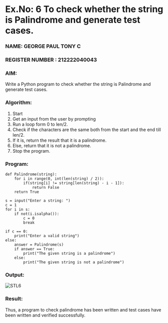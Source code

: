 # Ex.No: 6 To check whether the string is Palindrome and generate test cases.

### NAME: GEORGE PAUL TONY C                                                                 
### REGISTER NUMBER : 212222040043
### AIM: 
Write a Python program to check whether the string is Palindrome and generate test cases. 
### Algorithm:
1. Start
2. Get an input from the user by prompting 
3. Run a loop form 0 to len/2.
4. Check if the characters are the same both from the start and the end till len/2. 
5. If it is, return the result that it is a palindrome.
6. Else, return that it is not a palindrome. 
7. Stop the program.
### Program:
```
def Palindrome(string): 
    for i in range(0, int(len(string) / 2)): 
        if(string[i] != string[len(string) - i - 1]): 
            return False 
    return True 

s = input("Enter a string: ") 
c = 1 
for i in s: 
    if not(i.isalpha()): 
        c = 0 
        break  

if c == 0: 
    print("Enter a valid string") 
else:
    answer = Palindrome(s) 
    if answer == True: 
        print("The given string is a palindrome") 
    else: 
        print("The given string is not a palindrome")
```

### Output:

![STL6](https://github.com/user-attachments/assets/67058b13-3faf-4992-b4b2-83ca8f1220d1)




### Result:
Thus, a program to check palindrome has been written and test cases have been written and verified successfully.
